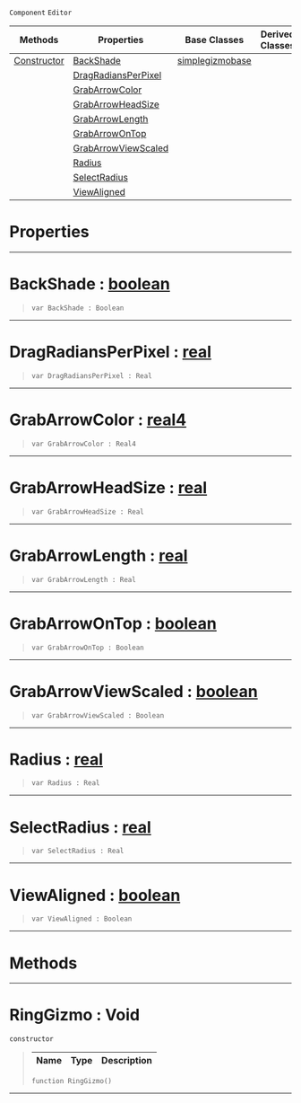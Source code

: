 `Component` `Editor`



|Methods|Properties|Base Classes|Derived Classes|
|---|---|---|---|
|[ Constructor](https://github.com/PlasmaEngine/PlasmaDocs/tree/master/docs/C%2B%2B/code_reference/class_reference/ringgizmo.markdown#ringgizmo-void)|[ BackShade](https://github.com/PlasmaEngine/PlasmaDocs/tree/master/docs/C%2B%2B/code_reference/class_reference/ringgizmo.markdown#backshade-plasma-engine-do)|[simplegizmobase](https://github.com/PlasmaEngine/PlasmaDocs/tree/master/docs/C%2B%2B/code_reference/class_reference/simplegizmobase.markdown)| |
| |[ DragRadiansPerPixel](https://github.com/PlasmaEngine/PlasmaDocs/tree/master/docs/C%2B%2B/code_reference/class_reference/ringgizmo.markdown#dragradiansperpixel-plasma)| | |
| |[ GrabArrowColor](https://github.com/PlasmaEngine/PlasmaDocs/tree/master/docs/C%2B%2B/code_reference/class_reference/ringgizmo.markdown#grabarrowcolor-plasma-engi)| | |
| |[ GrabArrowHeadSize](https://github.com/PlasmaEngine/PlasmaDocs/tree/master/docs/C%2B%2B/code_reference/class_reference/ringgizmo.markdown#grabarrowheadsize-plasma-e)| | |
| |[ GrabArrowLength](https://github.com/PlasmaEngine/PlasmaDocs/tree/master/docs/C%2B%2B/code_reference/class_reference/ringgizmo.markdown#grabarrowlength-plasma-eng)| | |
| |[ GrabArrowOnTop](https://github.com/PlasmaEngine/PlasmaDocs/tree/master/docs/C%2B%2B/code_reference/class_reference/ringgizmo.markdown#grabarrowontop-plasma-engi)| | |
| |[ GrabArrowViewScaled](https://github.com/PlasmaEngine/PlasmaDocs/tree/master/docs/C%2B%2B/code_reference/class_reference/ringgizmo.markdown#grabarrowviewscaled-plasma)| | |
| |[ Radius](https://github.com/PlasmaEngine/PlasmaDocs/tree/master/docs/C%2B%2B/code_reference/class_reference/ringgizmo.markdown#radius-plasma-engine-docum)| | |
| |[ SelectRadius](https://github.com/PlasmaEngine/PlasmaDocs/tree/master/docs/C%2B%2B/code_reference/class_reference/ringgizmo.markdown#selectradius-plasma-engine)| | |
| |[ ViewAligned](https://github.com/PlasmaEngine/PlasmaDocs/tree/master/docs/C%2B%2B/code_reference/class_reference/ringgizmo.markdown#viewaligned-plasma-engine)| | |


 #  Properties


---  
 #  BackShade : [boolean](https://github.com/PlasmaEngine/PlasmaDocs/tree/master/docs/C%2B%2B/code_reference/lightning_base_types/boolean.markdown)

> 
> ``` lang=cpp, name=Lightning
> var BackShade : Boolean


---  
 #  DragRadiansPerPixel : [real](https://github.com/PlasmaEngine/PlasmaDocs/tree/master/docs/C%2B%2B/code_reference/lightning_base_types/real.markdown)

> 
> ``` lang=cpp, name=Lightning
> var DragRadiansPerPixel : Real


---  
 #  GrabArrowColor : [real4](https://github.com/PlasmaEngine/PlasmaDocs/tree/master/docs/C%2B%2B/code_reference/lightning_base_types/real4.markdown)

> 
> ``` lang=cpp, name=Lightning
> var GrabArrowColor : Real4


---  
 #  GrabArrowHeadSize : [real](https://github.com/PlasmaEngine/PlasmaDocs/tree/master/docs/C%2B%2B/code_reference/lightning_base_types/real.markdown)

> 
> ``` lang=cpp, name=Lightning
> var GrabArrowHeadSize : Real


---  
 #  GrabArrowLength : [real](https://github.com/PlasmaEngine/PlasmaDocs/tree/master/docs/C%2B%2B/code_reference/lightning_base_types/real.markdown)

> 
> ``` lang=cpp, name=Lightning
> var GrabArrowLength : Real


---  
 #  GrabArrowOnTop : [boolean](https://github.com/PlasmaEngine/PlasmaDocs/tree/master/docs/C%2B%2B/code_reference/lightning_base_types/boolean.markdown)

> 
> ``` lang=cpp, name=Lightning
> var GrabArrowOnTop : Boolean


---  
 #  GrabArrowViewScaled : [boolean](https://github.com/PlasmaEngine/PlasmaDocs/tree/master/docs/C%2B%2B/code_reference/lightning_base_types/boolean.markdown)

> 
> ``` lang=cpp, name=Lightning
> var GrabArrowViewScaled : Boolean


---  
 #  Radius : [real](https://github.com/PlasmaEngine/PlasmaDocs/tree/master/docs/C%2B%2B/code_reference/lightning_base_types/real.markdown)

> 
> ``` lang=cpp, name=Lightning
> var Radius : Real


---  
 #  SelectRadius : [real](https://github.com/PlasmaEngine/PlasmaDocs/tree/master/docs/C%2B%2B/code_reference/lightning_base_types/real.markdown)

> 
> ``` lang=cpp, name=Lightning
> var SelectRadius : Real


---  
 #  ViewAligned : [boolean](https://github.com/PlasmaEngine/PlasmaDocs/tree/master/docs/C%2B%2B/code_reference/lightning_base_types/boolean.markdown)

> 
> ``` lang=cpp, name=Lightning
> var ViewAligned : Boolean


---  
 #  Methods


---  
 #  RingGizmo : Void

 `constructor`

> 
> |Name|Type|Description|
> |---|---|---|
> ``` lang=cpp, name=Lightning
> function RingGizmo()
> ``` 


---  
 

 